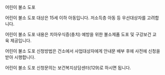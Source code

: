 어린이 불소 도포

어린이 불소 도포 대상은 15세 이하 아동입니다. 저소득층 아동 등 우선대상자를 고려합니다.

어린이 불소 도포 내용은 치아우식증(충치) 예방을 위한 불소제품 도포 및 구강보건 교육 제공입니다.

어린이 불소 도포 신청방법은 건소에서 사업대상자에게 안내문 배부 후에 사전에 신청을 받아 시행합니다.

어린이 불소 도포 신청문의는 보건복지상담센터(129)로 하시면 됩니다.